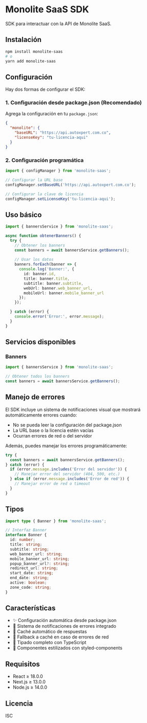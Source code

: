 # Monolite SaaS SDK

SDK para interactuar con la API de Monolite SaaS.

## Instalación

```bash
npm install monolite-saas
# o
yarn add monolite-saas
```

## Configuración

Hay dos formas de configurar el SDK:

### 1. Configuración desde package.json (Recomendado)

Agrega la configuración en tu `package.json`:

```json
{
  "monolite": {
    "baseURL": "https://api.autoxpert.com.co",
    "licenseKey": "tu-licencia-aqui"
  }
}
```

### 2. Configuración programática

```typescript
import { configManager } from 'monolite-saas';

// Configurar la URL base
configManager.setBaseURL('https://api.autoxpert.com.co');

// Configurar la clave de licencia
configManager.setLicenseKey('tu-licencia-aqui');
```

## Uso básico

```typescript
import { bannersService } from 'monolite-saas';

async function obtenerBanners() {
  try {
    // Obtener los banners
    const banners = await bannersService.getBanners();
    
    // Usar los datos
    banners.forEach(banner => {
      console.log('Banner:', {
        id: banner.id,
        title: banner.title,
        subtitle: banner.subtitle,
        webUrl: banner.web_banner_url,
        mobileUrl: banner.mobile_banner_url
      });
    });

  } catch (error) {
    console.error('Error:', error.message);
  }
}
```

## Servicios disponibles

### Banners

```typescript
import { bannersService } from 'monolite-saas';

// Obtener todos los banners
const banners = await bannersService.getBanners();
```

## Manejo de errores

El SDK incluye un sistema de notificaciones visual que mostrará automáticamente errores cuando:

- No se pueda leer la configuración del package.json
- La URL base o la licencia estén vacías
- Ocurran errores de red o del servidor

Además, puedes manejar los errores programáticamente:

```typescript
try {
  const banners = await bannersService.getBanners();
} catch (error) {
  if (error.message.includes('Error del servidor')) {
    // Manejar error del servidor (404, 500, etc.)
  } else if (error.message.includes('Error de red')) {
    // Manejar error de red o timeout
  }
}
```

## Tipos

```typescript
import type { Banner } from 'monolite-saas';

// Interfaz Banner
interface Banner {
  id: number;
  title: string;
  subtitle: string;
  web_banner_url: string;
  mobile_banner_url: string;
  popup_banner_url?: string;
  redirect_url: string;
  start_date: string;
  end_date: string;
  active: boolean;
  zone_code: string;
}
```

## Características

- ✨ Configuración automática desde package.json
- 🚀 Sistema de notificaciones de errores integrado
- 💾 Caché automático de respuestas
- 🔄 Fallback a caché en caso de errores de red
- 📝 Tipado completo con TypeScript
- 🎨 Componentes estilizados con styled-components

## Requisitos

- React ≥ 18.0.0
- Next.js ≥ 13.0.0
- Node.js ≥ 14.0.0

## Licencia

ISC
